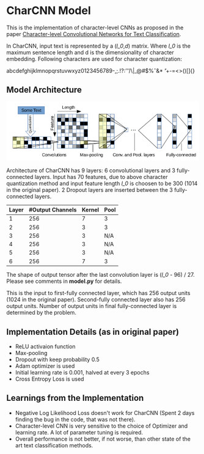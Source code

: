 # CharCNN Model
This is the implementation of character-level CNNs as proposed in the paper [Character-level Convolutional Networks for Text
Classification](https://papers.nips.cc/paper/5782-character-level-convolutional-networks-for-text-classification.pdf).

In CharCNN, input text is represented by a (*l_0*,*d*) matrix. Where *l_0* is the maximum sentence length and d is the dimensionality of character embedding. Following characters are used for character quantization:

<p>abcdefghijklmnopqrstuvwxyz0123456789-,;.!?:’’’/\|_@#$%ˆ&* ̃‘+-=<>()[]{} </p>

## Model Architecture
![CharCNN Architecture](images/CharCNN.png)

Architecture of CharCNN has 9 layers: 6 convolutional layers and 3 fully-connected layers. Input has 70 features, due to above character quantization method and input feature length *l_0* is choosen to be 300 (1014 in the original paper). 2 Dropout layers are inserted between the 3 fully-connected layers.


| Layer | #Output Channels | Kernel | Pool |
|-------|------------------|--------|------|
| 1 | 256 | 7 | 3 |
| 2 | 256 | 3 | 3 |
| 3 | 256 | 3 | N/A |
| 4 | 256 | 3 | N/A |
| 5 | 256 | 3 | N/A |
| 6 | 256 | 7 | 3 |

The shape of output tensor after the last convolution layer is (*l_0* - 96) / 27. Please see comments in **model.py** for details.

This is the input to first-fully connected layer, which has 256 output units (1024 in the original paper). Second-fully connected layer also has 256 output units. Number of output units in final fully-connected layer is determined by the problem.

## Implementation Details (as in original paper)
- ReLU activaion function
- Max-pooling
- Dropout with keep probability 0.5
- Adam optimizer is used
- Initial learning rate is 0.001, halved at every 3 epochs
- Cross Entropy Loss is used

## Learnings from the Implementation
- Negative Log Likelihood Loss doesn't work for CharCNN (Spent 2 days finding the bug in the code, that was not there).
- Character-level CNN is very sensitive to the choice of Optimizer and learning rate. A lot of parameter tuning is required.
- Overall performance is not better, if not worse, than other state of the art text classification methods.
